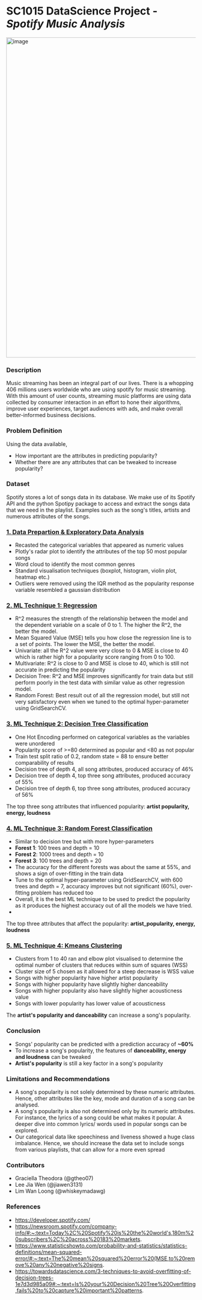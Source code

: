 # SC1015 DataScience Project - _Spotify Music Analysis_

<img width="850" alt="image" src="https://user-images.githubusercontent.com/90097030/164615136-60684cdc-bec6-428e-bd1c-d0afde7ac777.png">

### Description  
Music streaming has been an integral part of our lives. There is a whopping 406 millions users worldwide who are using spotify for music streaming. With this amount of user counts, streaming music platforms are using data collected by consumer interaction in an effort to hone their algorithms, improve user experiences, target audiences with ads, and make overall better-informed business decisions. 

### Problem Definition  
Using the data available,  
- How important are the attributes in predicting popularity?  
- Whether there are any attributes that can be tweaked to increase popularity?  

### Dataset
Spotify stores a lot of songs data in its database. We make use of its Spotify API and the python Spotipy package to access and extract the songs data that we need in the playlist. Examples such as the song's titles, artists and numerous attributes of the songs.

### [1. Data Prepartion & Exploratory Data Analysis](https://github.com/WhiskeyMaDawg/SC1015_DataScience_Project/blob/main/Data_Preparation_%26_Exploratory_Data_Analysis.ipynb)
- Recasted the categorical variables that appeared as numeric values
- Plotly's radar plot to identify the attributes of the top 50 most popular songs
- Word cloud to identify the most common genres
- Standard visualisation techniques (boxplot, histogram, violin plot, heatmap etc.)
- Outliers were removed using the IQR method as the popularity response variable resembled a gaussian distribution


### [2. ML Technique 1: Regression](Regression_Model.ipynb)  
- R^2 measures the strength of the relationship between the model and the dependent variable on a scale of 0 to 1. The higher the R^2, the better the model.
- Mean Squared Value (MSE) tells you how close the regression line is to a set of points. The lower the MSE, the better the model.
- Univariate:  all the R^2 value were very close to 0 & MSE is close to 40 which is rather high for a popularity score ranging from 0 to 100.
- Multivariate: R^2 is close to 0 and MSE is close to 40, which is still not accurate in predicting the popularity
- Decision Tree: R^2 and MSE improves significantly for train data but still perform poorly in the test data with similar value as other regression model.
- Random Forest: Best result out of all the regression model, but still not very satisfactory even when we tuned to the optimal hyper-parameter using GridSearchCV.

### [3. ML Technique 2: Decision Tree Classification](Decision_Tree_(Outliers_IQR).ipynb)  
- One Hot Encoding performed on categorical variables as the variables were unordered
- Popularity score of >=80 determined as popular and <80 as not popular
- Train test split ratio of 0.2, random state = 88 to ensure better comparability of results
- Decision tree of depth 4, all song attributes, produced accuracy of 46%
- Decision tree of depth 4, top three song attributes, produced accuracy of 55%
- Decision tree of depth 6, top three song attributes, produced accuracy of 56%

The top three song attributes that influenced popularity: **artist popularity, energy, loudness**

### [4. ML Technique 3: Random Forest Classification](Random_Forest_Classification.ipynb) 
-	Similar to decision tree but with more hyper-parameters
-	**Forest 1**: 100 trees and depth = 10
-	**Forest 2**: 1000 trees and depth = 10
-	**Forest 3**: 100 trees and depth = 20
-	The accuracy for the different forests was about the same at 55%, and shows a sign of over-fitting in the train data
-	Tune to the optimal hyper-parameter using GridSearchCV, with 600 trees and depth = 7, accuracy improves but not significant (60%), over-fitting problem has reduced too
-	Overall, it is the best ML technique to be used to predict the popularity as it produces the highest accuracy out of all the models we have tried.  
-	
The top three attributes that affect the popularity: **artist_popularity, energy, loudness**

### [5. ML Technique 4: Kmeans Clustering](KMeans_Clustering.ipynb)
- Clusters from 1 to 40 ran and elbow plot visualised to determine the optimal number of clusters that reduces within sum of squares (WSS)
- Cluster size of 5 chosen as it allowed for a steep decrease is WSS value
- Songs with higher popularity have higher artist popularity
- Songs with higher popularity have slightly higher danceability
- Songs with higher popularity also have slightly higher acousticness value
- Songs with lower popularity has lower value of acousticness

The **artist's popularity and danceability** can increase a song's popularity.

### Conclusion
- Songs' popularity can be predicted with a prediction accuracy of **~60%**
- To increase a song's popularity, the features of **danceability, energy and loudness** can be tweaked
- **Artist's popularity** is still a key factor in a song's popularity

### Limitations and Recommendations 
- A song's popularity is not solely determined by these numeric attributes. Hence, other attributes like the key, mode and duration of a song can be analysed.
- A song's popularity is also not determined only by its numeric attributes. For instance, the lyrics of a song could be what makes it popular. A deeper dive into common lyrics/ words used in popular songs can be explored.
- Our categorical data like speechiness and liveness showed a huge class imbalance. Hence, we should increase the data set to include songs from various playlists, that can allow for a more even spread

### Contributors  
- Graciella Theodora (@gtheo07)  
- Lee Jia Wen (@jiawen3131)
- Lim Wan Loong (@whiskeymadawg)  

### References  
- https://developer.spotify.com/
- https://newsroom.spotify.com/company-info/#:~:text=Today%2C%20Spotify%20is%20the%20world's,180m%20subscribers%2C%20across%20183%20markets.
- https://www.statisticshowto.com/probability-and-statistics/statistics-definitions/mean-squared-error/#:~:text=The%20mean%20squared%20error%20(MSE,to%20remove%20any%20negative%20signs.
- https://towardsdatascience.com/3-techniques-to-avoid-overfitting-of-decision-trees-1e7d3d985a09#:~:text=Is%20your%20Decision%20Tree%20Overfitting,fails%20to%20capture%20important%20patterns.
